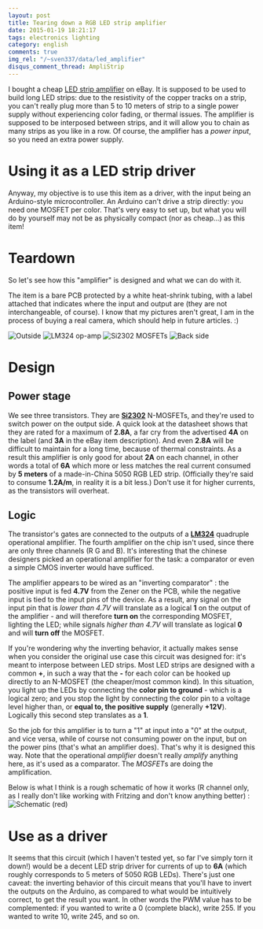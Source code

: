 ```yaml
---
layout: post
title: Tearing down a RGB LED strip amplifier
date: 2015-01-19 18:21:17
tags: electronics lighting
category: english
comments: true
img_rel: "/~sven337/data/led_amplifier"
disqus_comment_thread: AmpliStrip
---
```


I bought a cheap [LED strip amplifier](http://www.ebay.com/itm/160902725296) on eBay. It is supposed to be used to build long LED strips: due to the resistivity of the copper tracks on a strip, you can't really plug more than 5 to 10 meters of strip to a single power supply without experiencing color fading, or thermal issues. The amplifier is supposed to be interposed between strips, and it will allow you to chain as many strips as you like in a row. Of course, the amplifier has a *power input*, so you need an extra power supply.

# Using it as a LED strip driver
Anyway, my objective is to use this item as a driver, with the input being an Arduino-style microcontroller. An Arduino can't drive a strip directly: you need one MOSFET per color. That's very easy to set up, but what you will do by yourself may not be as physically compact (nor as cheap...) as this item!

# Teardown

So let's see how this "amplifier" is designed and what we can do with it. 

The item is a bare PCB protected by a white heat-shrink tubing, with a label attached that indicates where the input and output are (they are not interchangeable, of course). I know that my pictures aren't great, I am in the process of buying a real camera, which should help in future articles. :)

![Outside](item.jpg)
![LM324 op-amp](front_lm324.jpg)
![Si2302 MOSFETs](front_si2302.jpg)
![Back side](back.jpg)

# Design

## Power stage

We see three transistors. They are [**Si2302**](http://www.vishay.com/docs/70628/70628.pdf) N-MOSFETs, and they're used to switch power on the output side. A quick look at the datasheet shows that they are rated for a maximum of **2.8A**, a far cry from the advertised **4A** on the label (and **3A** in the eBay item description). And even **2.8A** will be difficult to maintain for a long time, because of thermal constraints.
As a result this amplifier is only good for about **2A** on each channel, in other words a total of **6A** which more or less matches the real current consumed by **5 meters** of a made-in-China 5050 RGB LED strip. (Officially they're said to consume **1.2A/m**, in reality it is a bit less.) Don't use it for higher currents, as the transistors will overheat.

## Logic

The transistor's gates are connected to the outputs of a [**LM324**](http://www.ti.com/product/lm324) quadruple operational amplifier. The fourth amplifier on the chip isn't used, since there are only three channels (R G and B). It's interesting that the chinese designers picked an operational amplifier for the task: a comparator or even a simple CMOS inverter would have sufficed.

The amplifier appears to be wired as an "inverting comparator" : the positive input is fed **4.7V** from the Zener on the PCB, while the negative input is tied to the input pins of the device. As a result, any signal on the input pin that is *lower than 4.7V* will translate as a logical **1** on the output of the amplifier - and will therefore **turn on** the corresponding MOSFET, lighting the LED; while signals *higher than 4.7V* will translate as logical **0** and will **turn off** the MOSFET.

If you're wondering why the inverting behavior, it actually makes sense when you consider the original use case this circuit was designed for: it's meant to interpose between LED strips. Most LED strips are designed with a common **+**, in such a way that the **-** for each color can be hooked up directly to an N-MOSFET (the cheaper/most common kind).
In this situation, you light up the LEDs by connecting the **color pin to ground** - which is a logical zero; and you stop the light by connecting the color pin to a voltage level higher than, or **equal to, the positive supply** (generally **+12V**). Logically this second step translates as a **1**.

So the job for this amplifier is to turn a "1" at input into a "0" at the output, and vice versa, while of course not consuming power on the input, but on the power pins (that's what an amplifier does). That's why it is designed this way. Note that the operational *amplifier* doesn't really *amplify* anything here, as it's used as a comparator. The *MOSFET*s are doing the amplification.

Below is what I think is a rough schematic of how it works (R channel only, as I really don't like working with Fritzing and don't know anything better) :
![Schematic (red)](opamp_schem.png)

# Use as a driver

It seems that this circuit (which I haven't tested yet, so far I've simply torn it down!) would be a decent LED strip driver for currents of up to **6A** (which roughly corresponds to 5 meters of 5050 RGB LEDs). There's just one caveat: the inverting behavior of this circuit means that you'll have to invert the outputs on the Arduino, as compared to what would be intuitively correct, to get the result you want.
In other words the PWM value has to be complemented: if you wanted to write a 0 (complete black), write 255. If you wanted to write 10, write 245, and so on. 

<script>
    $(document).ready(function() {
		$("a[href$='.jpg'],a[href$='.jpeg'],a[href$='.png'],a[href$='.gif']").attr('rel', 'gallery').fancybox();
    });
</script>


